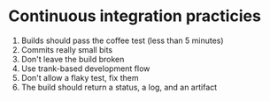 # Continuous integration practicies

1. Builds should pass the coffee test (less than 5 minutes)
2. Commits really small bits
3. Don't leave the build broken
4. Use trank-based development flow
5. Don't allow a flaky test, fix them
6. The build should return a status, a log, and an artifact
